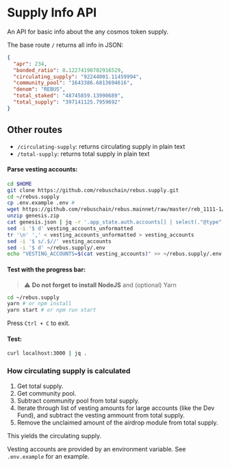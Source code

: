 # Supply Info API

An API for basic info about the any cosmos token supply.

The base route `/` returns all info in JSON:

```json
{
  "apr": 234,
  "bonded_ratio": 0.12274190702916529,
  "circulating_supply": "92244001.11459994",
  "community_pool": "1643386.6813694616",
  "denom": "REBUS",
  "total_staked": "48745859.13990689",
  "total_supply": "397141125.7959692"
}
```

## Other routes

- `/circulating-supply`: returns circulating supply in plain text
- `/total-supply`: returns total supply in plain text


#### Parse vesting accounts:
```bash
cd $HOME
git clone https://github.com/rebuschain/rebus.supply.git
cd ~/rebus.supply
cp .env.example .env #
wget https://github.com/rebuschain/rebus.mainnet/raw/master/reb_1111-1/genesis.zip
unzip genesis.zip
cat genesis.json | jq -r '.app_state.auth.accounts[] | select(."@type" | contains ("vesting")) | .base_vesting_account.base_account.address' > vesting_accounts_unformatted
sed -i '$ d' vesting_accounts_unformatted
tr '\n' ',' < vesting_accounts_unformatted > vesting_accounts
sed -i '$ s/.$//' vesting_accounts
sed -i '$ d' ~/rebus.supply/.env
echo "VESTING_ACCOUNTS=$(cat vesting_accounts)" >> ~/rebus.supply/.env
```

#### Test with the progress bar:
> :warning: **Do not forget to install NodeJS** and (optional) Yarn
```bash
cd ~/rebus.supply
yarn # or npm install
yarn start # or npm run start
```
Press `Ctrl + C` to exit.

#### Test:
```bash
curl localhost:3000 | jq .
```

### How circulating supply is calculated

1. Get total supply.
2. Get community pool.
3. Subtract community pool from total supply.
4. Iterate through list of vesting amounts for large accounts (like the Dev Fund), and subtract the vesting ammount from total supply.
5. Remove the unclaimed amount of the airdrop module from total supply.

This yields the circulating supply.

Vesting accounts are provided by an environment variable. See `.env.example` for an example.
